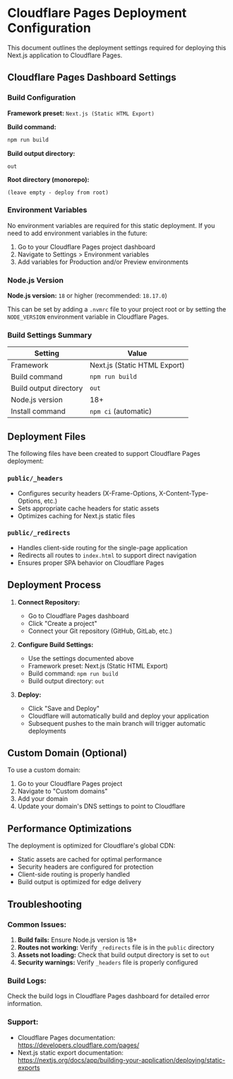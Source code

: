 # Cloudflare Pages Deployment Configuration

This document outlines the deployment settings required for deploying this Next.js application to Cloudflare Pages.

## Cloudflare Pages Dashboard Settings

### Build Configuration

**Framework preset:** `Next.js (Static HTML Export)`

**Build command:**
```bash
npm run build
```

**Build output directory:**
```
out
```

**Root directory (monorepo):**
```
(leave empty - deploy from root)
```

### Environment Variables

No environment variables are required for this static deployment. If you need to add environment variables in the future:

1. Go to your Cloudflare Pages project dashboard
2. Navigate to Settings > Environment variables
3. Add variables for Production and/or Preview environments

### Node.js Version

**Node.js version:** `18` or higher (recommended: `18.17.0`)

This can be set by adding a `.nvmrc` file to your project root or by setting the `NODE_VERSION` environment variable in Cloudflare Pages.

### Build Settings Summary

| Setting | Value |
|---------|-------|
| Framework | Next.js (Static HTML Export) |
| Build command | `npm run build` |
| Build output directory | `out` |
| Node.js version | 18+ |
| Install command | `npm ci` (automatic) |

## Deployment Files

The following files have been created to support Cloudflare Pages deployment:

### `public/_headers`
- Configures security headers (X-Frame-Options, X-Content-Type-Options, etc.)
- Sets appropriate cache headers for static assets
- Optimizes caching for Next.js static files

### `public/_redirects`
- Handles client-side routing for the single-page application
- Redirects all routes to `index.html` to support direct navigation
- Ensures proper SPA behavior on Cloudflare Pages

## Deployment Process

1. **Connect Repository:**
   - Go to Cloudflare Pages dashboard
   - Click "Create a project"
   - Connect your Git repository (GitHub, GitLab, etc.)

2. **Configure Build Settings:**
   - Use the settings documented above
   - Framework preset: Next.js (Static HTML Export)
   - Build command: `npm run build`
   - Build output directory: `out`

3. **Deploy:**
   - Click "Save and Deploy"
   - Cloudflare will automatically build and deploy your application
   - Subsequent pushes to the main branch will trigger automatic deployments

## Custom Domain (Optional)

To use a custom domain:

1. Go to your Cloudflare Pages project
2. Navigate to "Custom domains"
3. Add your domain
4. Update your domain's DNS settings to point to Cloudflare

## Performance Optimizations

The deployment is optimized for Cloudflare's global CDN:

- Static assets are cached for optimal performance
- Security headers are configured for protection
- Client-side routing is properly handled
- Build output is optimized for edge delivery

## Troubleshooting

### Common Issues:

1. **Build fails:** Ensure Node.js version is 18+
2. **Routes not working:** Verify `_redirects` file is in the `public` directory
3. **Assets not loading:** Check that build output directory is set to `out`
4. **Security warnings:** Verify `_headers` file is properly configured

### Build Logs:
Check the build logs in Cloudflare Pages dashboard for detailed error information.

### Support:
- Cloudflare Pages documentation: https://developers.cloudflare.com/pages/
- Next.js static export documentation: https://nextjs.org/docs/app/building-your-application/deploying/static-exports